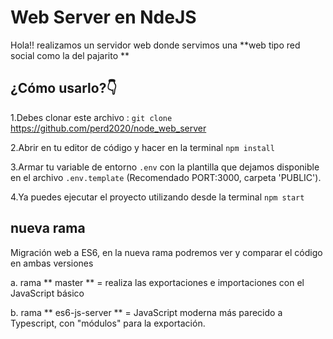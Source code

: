 # Web Server en NdeJS

Hola!! realizamos un servidor web donde servimos una  **web tipo red social como la del pajarito **


## 



## ¿Cómo usarlo?👇

1.Debes clonar este archivo : `git clone`  https://github.com/perd2020/node_web_server

2.Abrir en tu editor de código y hacer en la terminal `npm install`

3.Armar tu variable de entorno `.env` con la plantilla que dejamos disponible en el archivo `.env.template` (Recomendado PORT:3000, carpeta 'PUBLIC').

4.Ya puedes ejecutar el proyecto utilizando desde la terminal `npm start`

## nueva rama
Migración web a ES6, en la nueva rama podremos ver y comparar el código en ambas versiones 

a.  rama ** master ** = realiza las exportaciones e importaciones con el JavaScript básico

b. rama ** es6-js-server ** = JavaScript moderna más parecido a Typescript, con "módulos" para la exportación.




